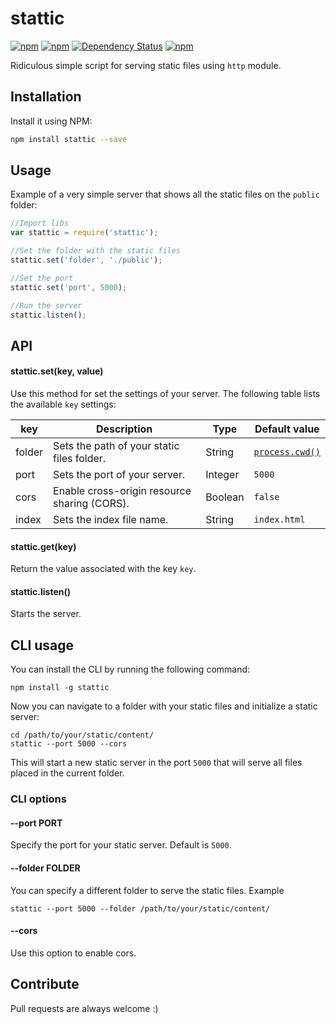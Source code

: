 # stattic

[![npm](https://img.shields.io/npm/v/stattic.svg?style=flat-square)](https://www.npmjs.com/package/stattic)
[![npm](https://img.shields.io/npm/dt/stattic.svg?style=flat-square)](https://www.npmjs.com/package/stattic)
[![Dependency Status](https://david-dm.org/statticjs/stattic.svg?style=flat-square)](https://david-dm.org/statticjs/stattic)
[![npm](https://img.shields.io/npm/l/stattic.svg?style=flat-square)](https://github.com/jmjuanes/stattic)

Ridiculous simple script for serving static files using `http` module.


## Installation

Install it using NPM:

```sh
npm install stattic --save
```

## Usage

Example of a very simple server that shows all the static files on the `public` folder:

```javascript
//Import libs
var stattic = require('stattic');

//Set the folder with the static files
stattic.set('folder', './public');

//Set the port
stattic.set('port', 5000);

//Run the server
stattic.listen();
```

## API

#### stattic.set(key, value)

Use this method for set the settings of your server. The following table lists the available `key` settings:

| key | Description | Type | Default value |
|-----|-------------|------|---------------|
| folder | Sets the path of your static files folder. | String | [`process.cwd()`](https://nodejs.org/api/process.html#process_process_cwd) |
| port | Sets the port of your server. | Integer | `5000` |
| cors | Enable cross-origin resource sharing (CORS). | Boolean | `false` |
| index | Sets the index file name. | String | `index.html` |

#### stattic.get(key)

Return the value associated with the key `key`.

#### stattic.listen()

Starts the server.



## CLI usage

You can install the CLI by running the following command: 

```
npm install -g stattic
```

Now you can navigate to a folder with your static files and initialize a static server: 

```
cd /path/to/your/static/content/
stattic --port 5000 --cors
```

This will start a new static server in the port `5000` that will serve all files placed in the current folder.

### CLI options 

#### --port PORT 

Specify the port for your static server. Default is `5000`.

#### --folder FOLDER

You can specify a different folder to serve the static files. Example 

```
stattic --port 5000 --folder /path/to/your/static/content/
```

#### --cors 

Use this option to enable cors.



## Contribute

Pull requests are always welcome :)
